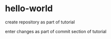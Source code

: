 # hello-world
create repository as part of tutorial

enter changes as part of commit section of tutorial
